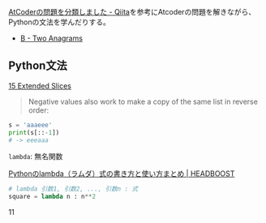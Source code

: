 [AtCoderの問題を分類しました - Qiita](https://qiita.com/KoyanagiHitoshi/items/32dc42d8c5ee75339e54)を参考にAtcoderの問題を解きながら、Pythonの文法を学んだりする。

- [B - Two Anagrams](https://atcoder.jp/contests/abc082/tasks/abc082_b)

## Python文法

[15 Extended Slices](https://docs.python.org/2.3/whatsnew/section-slices.html)

> Negative values also work to make a copy of the same list in reverse order:

```py
s = 'aaaeee'
print(s[::-1])
# -> eeeaaa
```

`lambda`: 無名関数

[Pythonのlambda（ラムダ）式の書き方と使い方まとめ | HEADBOOST](https://www.headboost.jp/python-lambda/)

```py
# lambda 引数1, 引数2, ..., 引数n : 式
square = lambda n : n**2
```


11
